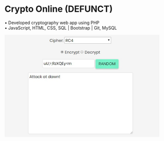 # Crypto Online (DEFUNCT)

• Developed cryptography web app using PHP  
• JavaScript, HTML, CSS, SQL | Bootstrap | Git, MySQL  

![Image of app](https://raw.githubusercontent.com/ryantran2165/ryantran2165.github.io/source/src/assets/images/crypto_online.jpg)
